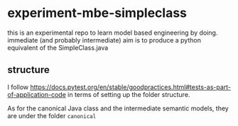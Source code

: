 # experiment-mbe-simpleclass
this is an experimental repo to learn model based engineering by doing. immediate (and probably intermediate) aim is to produce a python equivalent of the SimpleClass.java


## structure

I follow https://docs.pytest.org/en/stable/goodpractices.html#tests-as-part-of-application-code
in terms of setting up the folder structure.

As for the canonical Java class and the intermediate semantic models, they are under the folder `canonical`